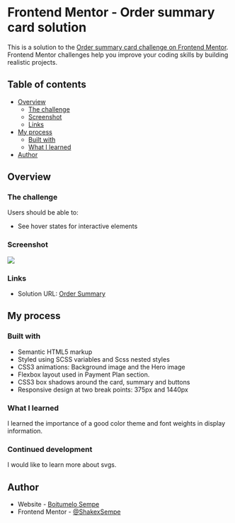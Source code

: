 # Frontend Mentor - Order summary card solution

This is a solution to the [Order summary card challenge on Frontend Mentor](https://www.frontendmentor.io/challenges/order-summary-component-QlPmajDUj). Frontend Mentor challenges help you improve your coding skills by building realistic projects. 

## Table of contents

- [Overview](#overview)
  - [The challenge](#the-challenge)
  - [Screenshot](#screenshot)
  - [Links](#links)
- [My process](#my-process)
  - [Built with](#built-with)
  - [What I learned](#what-i-learned)
- [Author](#author)

## Overview

### The challenge

Users should be able to:

- See hover states for interactive elements

### Screenshot

![](./images/ordercapture.png)

### Links

- Solution URL: [Order Summary](https://order-summary-fem.netlify.app/)

## My process

### Built with

- Semantic HTML5 markup
- Styled using SCSS variables and Scss nested styles
- CSS3 animations: Background image and the Hero image 
- Flexbox layout used in Payment Plan section.
- CSS3 box shadows around the card, summary and buttons
- Responsive design at two break points: 375px and 1440px


### What I learned

I learned the importance of a good color theme and font weights in display information.

### Continued development

I would like to learn more about svgs.

## Author

- Website - [Boitumelo Sempe](http://shakexsempe.netlify.app/)
- Frontend Mentor - [@ShakexSempe](https://www.frontendmentor.io/profile/ShakexSempe)
